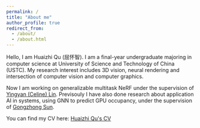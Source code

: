 ```yaml
---
permalink: /
title: "About me"
author_profile: true
redirect_from: 
  - /about/
  - /about.html
---
```


Hello, I am Huaizhi Qu (屈怀智). I am a final-year undergraduate majoring in computer science at University of Science and Technology of China (USTC). My research interest includes 3D vision, neural rendering and intersection of computer vision and computer graphics.

Now I am working on generalizable multitask NeRF under the supervision of [Yingyan (Celine) Lin](https://eiclab.scs.gatech.edu/pages/team.html). Previsouly I have also done research about application AI in systems, using GNN to predict GPU occupancy, under the supervision of [Gongzhong Sun](http://staff.ustc.edu.cn/~gzsun/).

You can find my CV here: [Huaizhi Qu's CV](../files/Huaizhi_Qu_CV.pdf)
